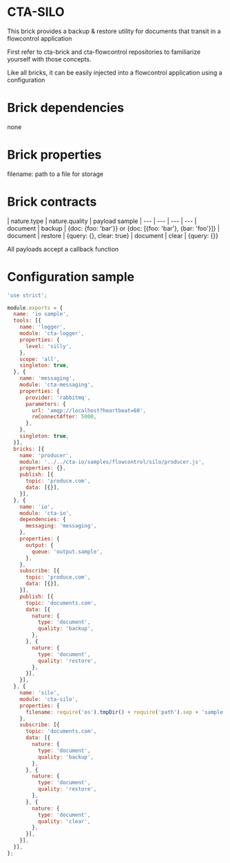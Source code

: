 CTA-SILO
========

This brick provides a backup & restore utility for documents that transit in a flowcontrol application 

First refer to cta-brick and cta-flowcontrol repositories to familiarize yourself with those concepts.

Like all bricks, it can be easily injected into a flowcontrol application using a configuration

# Brick dependencies

none

# Brick properties

filename: path to a file for storage

# Brick contracts

| nature.type | nature.quality | payload sample
| --- | --- | --- | ---
| document | backup | {doc: {foo: 'bar'}} or {doc: [{foo: 'bar'}, {bar: 'foo'}]} 
| document | restore | {query: {}, clear: true}
| document | clear | {query: {}}

All payloads accept a callback function

# Configuration sample

````javascript
'use strict';

module.exports = {
  name: 'io sample',
  tools: [{
    name: 'logger',
    module: 'cta-logger',
    properties: {
      level: 'silly',
    },
    scope: 'all',
    singleton: true,
  }, {
    name: 'messaging',
    module: 'cta-messaging',
    properties: {
      provider: 'rabbitmq',
      parameters: {
        url: 'amqp://localhost?heartbeat=60',
        reConnectAfter: 5000,
      },
    },
    singleton: true,
  }],
  bricks: [{
    name: 'producer',
    module: '../../cta-io/samples/flowcontrol/silo/producer.js',
    properties: {},
    publish: [{
      topic: 'produce.com',
      data: [{}],
    }],
  }, {
    name: 'io',
    module: 'cta-io',
    dependencies: {
      messaging: 'messaging',
    },
    properties: {
      output: {
        queue: 'output.sample',
      },
    },
    subscribe: [{
      topic: 'produce.com',
      data: [{}],
    }],
    publish: [{
      topic: 'documents.com',
      data: [{
        nature: {
          type: 'document',
          quality: 'backup',
        },
      }, {
        nature: {
          type: 'document',
          quality: 'restore',
        },
      }],
    }],
  }, {
    name: 'silo',
    module: 'cta-silo',
    properties: {
      filename: require('os').tmpDir() + require('path').sep + 'sample.db',
    },
    subscribe: [{
      topic: 'documents.com',
      data: [{
        nature: {
          type: 'document',
          quality: 'backup',
        },
      }, {
        nature: {
          type: 'document',
          quality: 'restore',
        },
      }, {
        nature: {
          type: 'document',
          quality: 'clear',
        },
      }],
    }],
  }],
};
````

